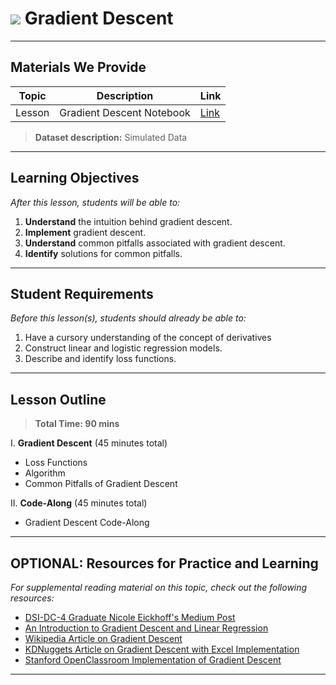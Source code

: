 # ![](https://ga-dash.s3.amazonaws.com/production/assets/logo-9f88ae6c9c3871690e33280fcf557f33.png) Gradient Descent

---

## Materials We Provide


| Topic | Description | Link |
| --- | --- | --- |
| Lesson | Gradient Descent Notebook | [Link](./starter-code.ipynb)|

> **Dataset description:** Simulated Data

---

## Learning Objectives

*After this lesson, students will be able to:*
1. **Understand** the intuition behind gradient descent.
2. **Implement** gradient descent.
3. **Understand** common pitfalls associated with gradient descent.
4. **Identify** solutions for common pitfalls.

---

## Student Requirements

*Before this lesson(s), students should already be able to:*

1. Have a cursory understanding of the concept of derivatives
1. Construct linear and logistic regression models.
1. Describe and identify loss functions.

---

## Lesson Outline

> **Total Time: 90 mins**

I. **Gradient Descent** (45 minutes total)
- Loss Functions
- Algorithm
- Common Pitfalls of Gradient Descent

II. **Code-Along** (45 minutes total)
- Gradient Descent Code-Along
---

## OPTIONAL: Resources for Practice and Learning

*For supplemental reading material on this topic, check out the following resources:*
- [DSI-DC-4 Graduate Nicole Eickhoff's Medium Post](https://towardsdatascience.com/gradient-descent-is-a-first-order-iterative-optimization-algorithm-wikipedia-4d2174528bfa)
- [An Introduction to Gradient Descent and Linear Regression](https://spin.atomicobject.com/2014/06/24/gradient-descent-linear-regression/)
- [Wikipedia Article on Gradient Descent](https://en.wikipedia.org/wiki/Gradient_descent)
- [KDNuggets Article on Gradient Descent with Excel Implementation](https://www.kdnuggets.com/2017/04/simple-understand-gradient-descent-algorithm.html)
- [Stanford OpenClassroom Implementation of Gradient Descent](http://openclassroom.stanford.edu/MainFolder/DocumentPage.php?course=MachineLearning&doc=exercises/ex3/ex3.html)
---
